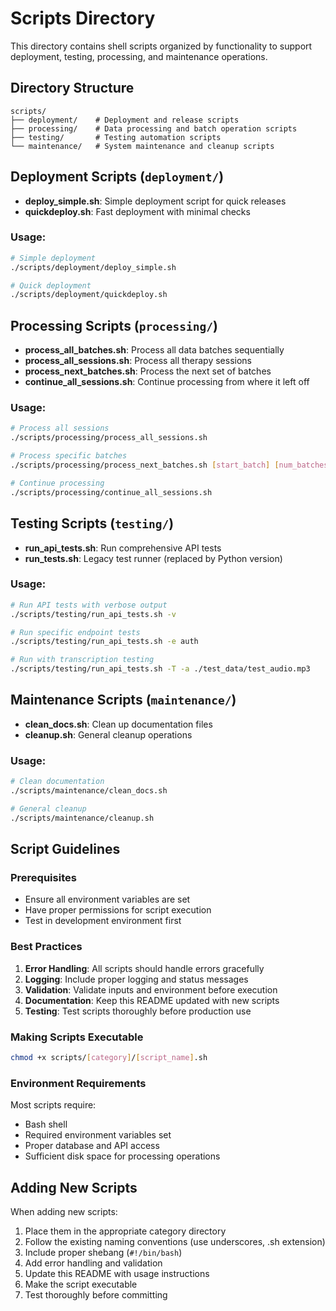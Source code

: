 # Scripts Directory

This directory contains shell scripts organized by functionality to support deployment, testing, processing, and maintenance operations.

## Directory Structure

```
scripts/
├── deployment/    # Deployment and release scripts
├── processing/    # Data processing and batch operation scripts
├── testing/       # Testing automation scripts
└── maintenance/   # System maintenance and cleanup scripts
```

## Deployment Scripts (`deployment/`)

- **deploy_simple.sh**: Simple deployment script for quick releases
- **quickdeploy.sh**: Fast deployment with minimal checks

### Usage:
```bash
# Simple deployment
./scripts/deployment/deploy_simple.sh

# Quick deployment
./scripts/deployment/quickdeploy.sh
```

## Processing Scripts (`processing/`)

- **process_all_batches.sh**: Process all data batches sequentially
- **process_all_sessions.sh**: Process all therapy sessions
- **process_next_batches.sh**: Process the next set of batches
- **continue_all_sessions.sh**: Continue processing from where it left off

### Usage:
```bash
# Process all sessions
./scripts/processing/process_all_sessions.sh

# Process specific batches
./scripts/processing/process_next_batches.sh [start_batch] [num_batches]

# Continue processing
./scripts/processing/continue_all_sessions.sh
```

## Testing Scripts (`testing/`)

- **run_api_tests.sh**: Run comprehensive API tests
- **run_tests.sh**: Legacy test runner (replaced by Python version)

### Usage:
```bash
# Run API tests with verbose output
./scripts/testing/run_api_tests.sh -v

# Run specific endpoint tests
./scripts/testing/run_api_tests.sh -e auth

# Run with transcription testing
./scripts/testing/run_api_tests.sh -T -a ./test_data/test_audio.mp3
```

## Maintenance Scripts (`maintenance/`)

- **clean_docs.sh**: Clean up documentation files
- **cleanup.sh**: General cleanup operations

### Usage:
```bash
# Clean documentation
./scripts/maintenance/clean_docs.sh

# General cleanup
./scripts/maintenance/cleanup.sh
```

## Script Guidelines

### Prerequisites
- Ensure all environment variables are set
- Have proper permissions for script execution
- Test in development environment first

### Best Practices
1. **Error Handling**: All scripts should handle errors gracefully
2. **Logging**: Include proper logging and status messages
3. **Validation**: Validate inputs and environment before execution
4. **Documentation**: Keep this README updated with new scripts
5. **Testing**: Test scripts thoroughly before production use

### Making Scripts Executable
```bash
chmod +x scripts/[category]/[script_name].sh
```

### Environment Requirements
Most scripts require:
- Bash shell
- Required environment variables set
- Proper database and API access
- Sufficient disk space for processing operations

## Adding New Scripts

When adding new scripts:

1. Place them in the appropriate category directory
2. Follow the existing naming conventions (use underscores, .sh extension)
3. Include proper shebang (`#!/bin/bash`)
4. Add error handling and validation
5. Update this README with usage instructions
6. Make the script executable
7. Test thoroughly before committing 